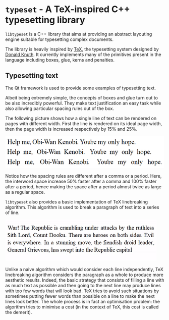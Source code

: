 
# `typeset` - A TeX-inspired C++ typesetting library

`libtypeset` is a C++ library that aims at providing an abstract layouting engine 
suitable for typesetting complex documents.

The library is heavily inspired by [TeX](https://en.wikipedia.org/wiki/TeX), the 
typesetting system designed by [Donald Knuth](https://www-cs-faculty.stanford.edu/~knuth/).
It currently implements many of the primitives present in the language including boxes, 
glue, kerns and penalties.


## Typesetting text

The Qt framework is used to provide some examples of typesetting text.

Albeit being extremely simple, the concepts of boxes and glue turn out to 
be also incredibly powerful.
They make text justification an easy task while also allowing particular 
spacing rules out of the box.

The following picture shows how a single line of text can be rendered on 
pages with different width.
First the line is rendered on its ideal page width, then the page width is 
increased respectively by 15% and 25%.

![Image: single line text-typesetting](https://raw.githubusercontent.com/RugessNome/liblayout/master/doc/assets/spacing.png)

Notice how the spacing rules are different after a comma or a period. 
Here, the interword space increase 50% faster after a comma and 100% 
faster after a period, hence making the space after a period almost twice 
as large as a regular space.


`libtypeset` also provides a basic implementation of TeX linebreaking algorithm.
This algorithm is used to break a paragraph of text into a series of line. 

![Animation: linebreaking](https://raw.githubusercontent.com/RugessNome/liblayout/master/doc/assets/linebreaking.gif)

Unlike a naive algorithm which would consider each line independently, 
TeX linebreaking algorithm considers the paragraph as a whole to produce 
more aesthetic results. 
Indeed, the basic strategy that consists of filling a line with as much 
text as possible and then going to the next line may produce lines 
with too few words that will look bad.
TeX tries to avoid such situations by sometimes putting fewer words than 
possible on a line to make the next lines look better. 
The whole process is in fact an optimisation problem: the algorithm tries 
to minimise a cost (in the context of TeX, this cost is called the demerit).
